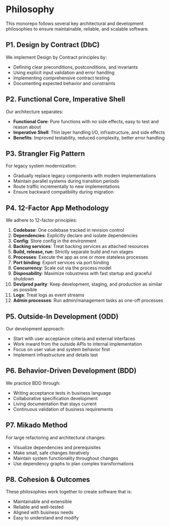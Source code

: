 # Philosophy

This monorepo follows several key architectural and development philosophies to ensure maintainable, reliable, and scalable software.

## P1. Design by Contract (DbC)

We implement Design by Contract principles by:

- Defining clear preconditions, postconditions, and invariants
- Using explicit input validation and error handling
- Implementing comprehensive contract testing
- Documenting expected behavior and constraints

## P2. Functional Core, Imperative Shell

Our architecture separates:

- **Functional Core**: Pure functions with no side effects, easy to test and reason about
- **Imperative Shell**: Thin layer handling I/O, infrastructure, and side effects
- **Benefits**: Improved testability, reduced complexity, better error handling

## P3. Strangler Fig Pattern

For legacy system modernization:

- Gradually replace legacy components with modern implementations
- Maintain parallel systems during transition periods
- Route traffic incrementally to new implementations
- Ensure backward compatibility during migration

## P4. 12-Factor App Methodology

We adhere to 12-factor principles:

1. **Codebase**: One codebase tracked in revision control
2. **Dependencies**: Explicitly declare and isolate dependencies
3. **Config**: Store config in the environment
4. **Backing services**: Treat backing services as attached resources
5. **Build, release, run**: Strictly separate build and run stages
6. **Processes**: Execute the app as one or more stateless processes
7. **Port binding**: Export services via port binding
8. **Concurrency**: Scale out via the process model
9. **Disposability**: Maximize robustness with fast startup and graceful shutdown
10. **Dev/prod parity**: Keep development, staging, and production as similar as possible
11. **Logs**: Treat logs as event streams
12. **Admin processes**: Run admin/management tasks as one-off processes

## P5. Outside-In Development (ODD)

Our development approach:

- Start with user acceptance criteria and external interfaces
- Work inward from the outside APIs to internal implementation
- Focus on user value and system behavior first
- Implement infrastructure and details last

## P6. Behavior-Driven Development (BDD)

We practice BDD through:

- Writing acceptance tests in business language
- Collaborative specification development
- Living documentation that stays current
- Continuous validation of business requirements

## P7. Mikado Method

For large refactoring and architectural changes:

- Visualize dependencies and prerequisites
- Make small, safe changes iteratively
- Maintain system functionality throughout changes
- Use dependency graphs to plan complex transformations

## P8. Cohesion & Outcomes

These philosophies work together to create software that is:

- Maintainable and extensible
- Reliable and well-tested
- Aligned with business needs
- Easy to understand and modify
